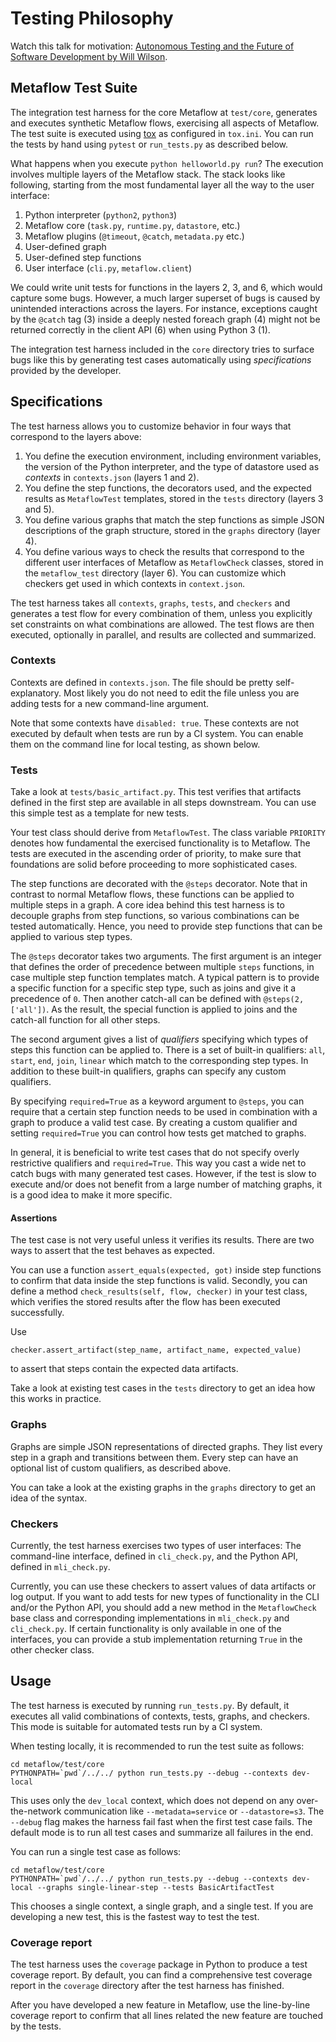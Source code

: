 # Testing Philosophy

Watch this talk for motivation: [Autonomous Testing and the Future of Software Development by Will Wilson](https://www.youtube.com/watch?v=fFSPwJFXVlw).

## Metaflow Test Suite

The integration test harness for the core Metaflow at `test/core`, generates and executes synthetic Metaflow flows, exercising all aspects of Metaflow. The test suite is executed using [tox](http://tox.readthedocs.io) as configured in `tox.ini`. You can run the tests by hand using `pytest` or `run_tests.py` as described below.

What happens when you execute `python helloworld.py run`? The execution involves multiple layers of the Metaflow stack. The stack looks like following, starting from the most fundamental layer all the way to the user interface:

1. Python interpreter \(`python2`, `python3`\)
2. Metaflow core \(`task.py`, `runtime.py`, `datastore`, etc.\)
3. Metaflow plugins \(`@timeout`, `@catch`, `metadata.py` etc.\)
4. User-defined graph
5. User-defined step functions
6. User interface \(`cli.py`, `metaflow.client`\)

We could write unit tests for functions in the layers 2, 3, and 6, which would capture some bugs. However, a much larger superset of bugs is caused by unintended interactions across the layers. For instance, exceptions caught by the `@catch` tag \(3\) inside a deeply nested foreach graph \(4\) might not be returned correctly in the client API \(6\) when using Python 3 \(1\).

The integration test harness included in the `core` directory tries to surface bugs like this by generating test cases automatically using _specifications_ provided by the developer.

## Specifications

The test harness allows you to customize behavior in four ways that correspond to the layers above:

1. You define the execution environment, including environment variables, the version of the Python interpreter, and the type of datastore used as _contexts_ in `contexts.json` \(layers 1 and 2\).
2. You define the step functions, the decorators used, and the expected results as `MetaflowTest` templates, stored in the `tests` directory \(layers 3 and 5\).
3. You define various graphs that match the step functions as simple JSON descriptions of the graph structure, stored in the `graphs` directory \(layer 4\).
4. You define various ways to check the results that correspond to the different user interfaces of Metaflow as `MetaflowCheck` classes, stored in the `metaflow_test` directory \(layer 6\). You can customize which checkers get used in which contexts in `context.json`.

The test harness takes all `contexts`, `graphs`, `tests`, and `checkers` and generates a test flow for every combination of them, unless you explicitly set constraints on what combinations are allowed. The test flows are then executed, optionally in parallel, and results are collected and summarized.

### **Contexts**

Contexts are defined in `contexts.json`. The file should be pretty self-explanatory. Most likely you do not need to edit the file unless you are adding tests for a new command-line argument.

Note that some contexts have `disabled: true`. These contexts are not executed by default when tests are run by a CI system. You can enable them on the command line for local testing, as shown below.

### **Tests**

Take a look at `tests/basic_artifact.py`. This test verifies that artifacts defined in the first step are available in all steps downstream. You can use this simple test as a template for new tests.

Your test class should derive from `MetaflowTest`. The class variable `PRIORITY` denotes how fundamental the exercised functionality is to Metaflow. The tests are executed in the ascending order of priority, to make sure that foundations are solid before proceeding to more sophisticated cases.

The step functions are decorated with the `@steps` decorator. Note that in contrast to normal Metaflow flows, these functions can be applied to multiple steps in a graph. A core idea behind this test harness is to decouple graphs from step functions, so various combinations can be tested automatically. Hence, you need to provide step functions that can be applied to various step types.

The `@steps` decorator takes two arguments. The first argument is an integer that defines the order of precedence between multiple `steps` functions, in case multiple step function templates match. A typical pattern is to provide a specific function for a specific step type, such as joins and give it a precedence of `0`. Then another catch-all can be defined with `@steps(2, ['all'])`. As the result, the special function is applied to joins and the catch-all function for all other steps.

The second argument gives a list of _qualifiers_ specifying which types of steps this function can be applied to. There is a set of built-in qualifiers: `all`, `start`, `end`, `join`, `linear` which match to the corresponding step types. In addition to these built-in qualifiers, graphs can specify any custom qualifiers.

By specifying `required=True` as a keyword argument to `@steps`, you can require that a certain step function needs to be used in combination with a graph to produce a valid test case. By creating a custom qualifier and setting `required=True` you can control how tests get matched to graphs.

In general, it is beneficial to write test cases that do not specify overly restrictive qualifiers and `required=True`. This way you cast a wide net to catch bugs with many generated test cases. However, if the test is slow to execute and/or does not benefit from a large number of matching graphs, it is a good idea to make it more specific.

#### **Assertions**

The test case is not very useful unless it verifies its results. There are two ways to assert that the test behaves as expected.

You can use a function `assert_equals(expected, got)` inside step functions to confirm that data inside the step functions is valid. Secondly, you can define a method `check_results(self, flow, checker)` in your test class, which verifies the stored results after the flow has been executed successfully.

Use

```text
checker.assert_artifact(step_name, artifact_name, expected_value)
```

to assert that steps contain the expected data artifacts.

Take a look at existing test cases in the `tests` directory to get an idea how this works in practice.

### **Graphs**

Graphs are simple JSON representations of directed graphs. They list every step in a graph and transitions between them. Every step can have an optional list of custom qualifiers, as described above.

You can take a look at the existing graphs in the `graphs` directory to get an idea of the syntax.

### **Checkers**

Currently, the test harness exercises two types of user interfaces: The command-line interface, defined in `cli_check.py`, and the Python API, defined in `mli_check.py`.

Currently, you can use these checkers to assert values of data artifacts or log output. If you want to add tests for new types of functionality in the CLI and/or the Python API, you should add a new method in the `MetaflowCheck` base class and corresponding implementations in `mli_check.py` and `cli_check.py`. If certain functionality is only available in one of the interfaces, you can provide a stub implementation returning `True` in the other checker class.

## Usage

The test harness is executed by running `run_tests.py`. By default, it executes all valid combinations of contexts, tests, graphs, and checkers. This mode is suitable for automated tests run by a CI system.

When testing locally, it is recommended to run the test suite as follows:

```text
cd metaflow/test/core
PYTHONPATH=`pwd`/../../ python run_tests.py --debug --contexts dev-local
```

This uses only the `dev_local` context, which does not depend on any over-the-network communication like `--metadata=service` or `--datastore=s3`. The `--debug` flag makes the harness fail fast when the first test case fails. The default mode is to run all test cases and summarize all failures in the end.

You can run a single test case as follows:

```text
cd metaflow/test/core
PYTHONPATH=`pwd`/../../ python run_tests.py --debug --contexts dev-local --graphs single-linear-step --tests BasicArtifactTest
```

This chooses a single context, a single graph, and a single test. If you are developing a new test, this is the fastest way to test the test.

### Coverage report

The test harness uses the `coverage` package in Python to produce a test coverage report. By default, you can find a comprehensive test coverage report in the `coverage` directory after the test harness has finished.

After you have developed a new feature in Metaflow, use the line-by-line coverage report to confirm that all lines related the new feature are touched by the tests.
